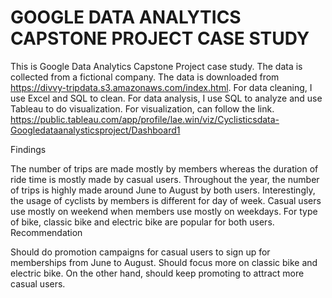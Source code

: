 # GOOGLE DATA ANALYTICS CAPSTONE PROJECT CASE STUDY
This is Google Data Analytics Capstone Project case study. The data is collected from a fictional company. The data is downloaded from https://divvy-tripdata.s3.amazonaws.com/index.html. For data cleaning, I use Excel and SQL to clean. For data analysis, I use SQL to analyze and use Tableau to do visualization. For visualization, can follow the link. https://public.tableau.com/app/profile/lae.win/viz/Cyclisticsdata-Googledataanalysticsproject/Dashboard1

Findings

The number of trips are made mostly by members whereas the duration of ride time is mostly made by casual users.
Throughout the year, the number of trips is highly made around June to August by both users.
Interestingly, the usage of cyclists by members is different for day of week. Casual users use mostly on weekend when members use mostly on weekdays.
For type of bike, classic bike and electric bike are popular for both users.
Recommendation

Should do promotion campaigns for casual users to sign up for memberships from June to August.
Should focus more on classic bike and electric bike.
On the other hand, should keep promoting to attract more casual users.
